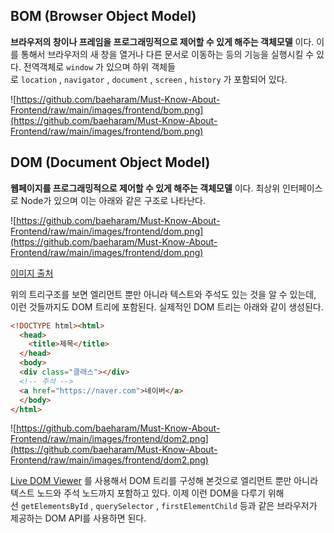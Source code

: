 ## **BOM (Browser Object Model)**

**브라우저의 창이나 프레임을 프로그래밍적으로 제어할 수 있게 해주는 객체모델** 이다. 이를 통해서 브라우저의 새 창을 열거나 다른 문서로 이동하는 등의 기능을 실행시킬 수 있다. 전역객체로 `window` 가 있으며 하위 객체들로 `location` , `navigator` , `document` , `screen` , `history` 가 포함되어 있다.

![https://github.com/baeharam/Must-Know-About-Frontend/raw/main/images/frontend/bom.png](https://github.com/baeharam/Must-Know-About-Frontend/raw/main/images/frontend/bom.png)

## **DOM (Document Object Model)**

**웹페이지를 프로그래밍적으로 제어할 수 있게 해주는 객체모델** 이다. 최상위 인터페이스로 Node가 있으며 이는 아래와 같은 구조로 나타난다.

![https://github.com/baeharam/Must-Know-About-Frontend/raw/main/images/frontend/dom.png](https://github.com/baeharam/Must-Know-About-Frontend/raw/main/images/frontend/dom.png)

[이미지 출처](https://web.stanford.edu/class/cs98si/slides/the-document-object-model.html)

위의 트리구조를 보면 엘리먼트 뿐만 아니라 텍스트와 주석도 있는 것을 알 수 있는데, 이런 것들까지도 DOM 트리에 포함된다. 실제적인 DOM 트리는 아래와 같이 생성된다.

```html
<!DOCTYPE html><html>
  <head>
    <title>제목</title>
  </head>
  <body>
  <div class="클래스"></div>
  <!-- 주석 -->
  <a href="https://naver.com">네이버</a>
  </body>
</html>
```

![https://github.com/baeharam/Must-Know-About-Frontend/raw/main/images/frontend/dom2.png](https://github.com/baeharam/Must-Know-About-Frontend/raw/main/images/frontend/dom2.png)

[Live DOM Viewer](https://software.hixie.ch/utilities/js/live-dom-viewer/) 를 사용해서 DOM 트리를 구성해 본것으로 엘리먼트 뿐만 아니라 텍스트 노드와 주석 노드까지 포함하고 있다. 이제 이런 DOM을 다루기 위해선 `getElementsById` , `querySelector` , `firstElementChild` 등과 같은 브라우저가 제공하는 DOM API를 사용하면 된다.